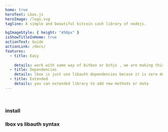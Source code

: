 ```yaml
---
home: true
heroText: Lbox.js
heroImage: /logo.svg
tagline: A simple and beautiful bitcoin cash library of nodejs.

bgImageStyle: { height: "450px" }
isShowTitleInHome: true
actionText: Guide
actionLink: /docs/
features:
  - title: Easy
  
    details: work with same way of bitbox or bchjs , we are making this library
  - title: Dependencies
    details: lbox is just use libauth dependencies becase it is zero dependencies
  - title: Extended
    details: you can extended library to add new methods or data
---
```


<br/>

### install

<CodeSwitcher :languages="{npm:'Npm',yarn:'Yarn'}" name="packge-manger">
  <template v-slot:npm>

```bash
npm i lbox
```

  </template>
  <template v-slot:yarn>

```bash
yarn add lbox
```

  </template>
</CodeSwitcher>

### lbox vs libauth syntax

<CodeSwitcher :languages="{lbox:'Lbox' , libauth:'libauth'}" name="libauth-bitbox">
  <template v-slot:lbox>

```js
lbox.Address.toLegacyAddress(
  "bitcoincash:qzm47qz5ue99y9yl4aca7jnz7dwgdenl85jkfx3znl"
);
```

  </template>
  <template v-slot:libauth>

```js
let decoded;
let type;
if (cashAddress.split(":").length == 2) {
  // decode Address with prefix
  decoded = libauth.decodeCashAddress(cashAddress);
  if (typeof decoded != "object") throw new Error(decoded);
  type = libauth.CashAddressType[decoded.type].toLocaleLowerCase();
} else {
  decoded = libauth.decodeCashAddressFormatWithoutPrefix(cashAddress);
  if (typeof decoded != "object") throw new Error(decoded);
  type = libauth.CashAddressType[decoded.version].toLocaleLowerCase();
}

// check if Address from test net
type = decoded.prefix == "bitcoincash" ? type : type + "-testnet";

libauth.encodeBase58Address(this.instantiateSha256, type, decoded.hash);
```

  </template>
</CodeSwitcher>
